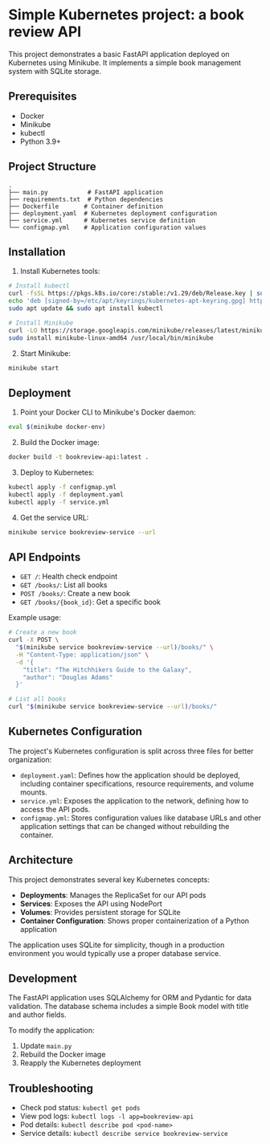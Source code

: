 # Simple Kubernetes project: a book review API

This project demonstrates a basic FastAPI application deployed
on Kubernetes using Minikube. It implements a simple book management system with SQLite storage.

## Prerequisites

- Docker
- Minikube
- kubectl
- Python 3.9+

## Project Structure

```
.
├── main.py           # FastAPI application
├── requirements.txt  # Python dependencies
├── Dockerfile       # Container definition
├── deployment.yaml  # Kubernetes deployment configuration
├── service.yml      # Kubernetes service definition
└── configmap.yml    # Application configuration values
```

## Installation

1. Install Kubernetes tools:
```bash
# Install kubectl
curl -fsSL https://pkgs.k8s.io/core:/stable:/v1.29/deb/Release.key | sudo gpg --dearmor -o /etc/apt/keyrings/kubernetes-apt-keyring.gpg
echo 'deb [signed-by=/etc/apt/keyrings/kubernetes-apt-keyring.gpg] https://pkgs.k8s.io/core:/stable:/v1.29/deb/ /' | sudo tee /etc/apt/sources.list.d/kubernetes.list
sudo apt update && sudo apt install kubectl

# Install Minikube
curl -LO https://storage.googleapis.com/minikube/releases/latest/minikube-linux-amd64
sudo install minikube-linux-amd64 /usr/local/bin/minikube
```

2. Start Minikube:
```bash
minikube start
```

## Deployment

1. Point your Docker CLI to Minikube's Docker daemon:
```bash
eval $(minikube docker-env)
```

2. Build the Docker image:
```bash
docker build -t bookreview-api:latest .
```

3. Deploy to Kubernetes:
```bash
kubectl apply -f configmap.yml
kubectl apply -f deployment.yaml
kubectl apply -f service.yml
```

4. Get the service URL:
```bash
minikube service bookreview-service --url
```

## API Endpoints

- `GET /`: Health check endpoint
- `GET /books/`: List all books
- `POST /books/`: Create a new book
- `GET /books/{book_id}`: Get a specific book

Example usage:
```bash
# Create a new book
curl -X POST \
  "$(minikube service bookreview-service --url)/books/" \
  -H "Content-Type: application/json" \
  -d '{
    "title": "The Hitchhikers Guide to the Galaxy",
    "author": "Douglas Adams"
  }'

# List all books
curl "$(minikube service bookreview-service --url)/books/"
```

## Kubernetes Configuration

The project's Kubernetes configuration is split across three files for better organization:

- `deployment.yaml`: Defines how the application should be deployed, including container specifications, resource requirements, and volume mounts.
- `service.yml`: Exposes the application to the network, defining how to access the API pods.
- `configmap.yml`: Stores configuration values like database URLs and other application settings that can be changed without rebuilding the container.

## Architecture

This project demonstrates several key Kubernetes concepts:
- **Deployments**: Manages the ReplicaSet for our API pods
- **Services**: Exposes the API using NodePort
- **Volumes**: Provides persistent storage for SQLite
- **Container Configuration**: Shows proper containerization of a Python application

The application uses SQLite for simplicity, though in a production environment you would typically use a proper database service.

## Development

The FastAPI application uses SQLAlchemy for ORM and Pydantic for data validation. The database schema includes a simple Book model with title and author fields.

To modify the application:
1. Update `main.py`
2. Rebuild the Docker image
3. Reapply the Kubernetes deployment

## Troubleshooting

- Check pod status: `kubectl get pods`
- View pod logs: `kubectl logs -l app=bookreview-api`
- Pod details: `kubectl describe pod <pod-name>`
- Service details: `kubectl describe service bookreview-service`
